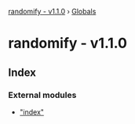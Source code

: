 [randomify - v1.1.0](README.md) › [Globals](globals.md)

# randomify - v1.1.0

## Index

### External modules

* ["index"](modules/_index_.md)
